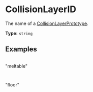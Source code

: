 # CollisionLayerID

The name of a [CollisionLayerPrototype](prototype:CollisionLayerPrototype).

**Type:** `string`

## Examples

```
```
"meltable"
```
```

```
```
"floor"
```
```

